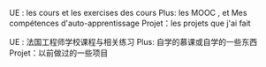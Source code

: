 UE : les cours et les exercises des cours
Plus: les MOOC , et Mes compétences d'auto-apprentissage
Projet：les projets que j'ai fait


UE : 法国工程师学校课程与相关练习
Plus: 自学的慕课或自学的一些东西
Projet：以前做过的一些项目
